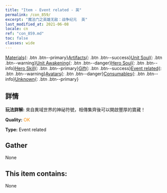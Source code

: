 ```yaml
---
title: "Item - Event related - 英"
permalink: /con_859/
excerpt: "魔法门之英雄无敌：战争纪元  英"
last_modified_at: 2021-06-08
locale: cn
ref: "con_859.md"
toc: false
classes: wide
---
```

 [Materials](/ItemsCN/){: .btn .btn--primary}[Artifacts](/ItemsCN/Artifacts/){: .btn .btn--success}[Unit Soul](/ItemsCN/UnitSoul/){: .btn .btn--warning}[Unit Awakening](/ItemsCN/UnitAwakening/){: .btn .btn--danger}[Hero Soul](/ItemsCN/HeroSoul/){: .btn .btn--info}[Hero Skill](/ItemsCN/HeroSkill/){: .btn .btn--primary}[Gift](/ItemsCN/Gift/){: .btn .btn--success}[Event related](/ItemsCN/Events/){: .btn .btn--warning}[Avatars](/ItemsCN/Avatars/){: .btn .btn--danger}[Consumables](/ItemsCN/Consumables/){: .btn .btn--info}[Unknown](/ItemsCN/Unknown/){: .btn .btn--primary}

## 詳情
 **玩法詳解:** 來自異域世界的神祕符號，相傳集齊後可以開啟豐厚的寶藏！

 **Quality:** <span style="color: #FF8C00">OK</span>

 **Type:** Event related

## Gather

  None

## This item contains:

  None

